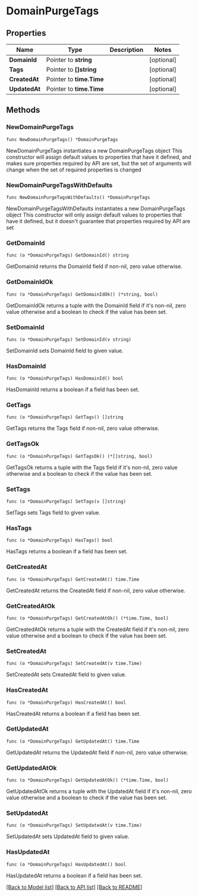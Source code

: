 # DomainPurgeTags

## Properties

Name | Type | Description | Notes
------------ | ------------- | ------------- | -------------
**DomainId** | Pointer to **string** |  | [optional] 
**Tags** | Pointer to **[]string** |  | [optional] 
**CreatedAt** | Pointer to **time.Time** |  | [optional] 
**UpdatedAt** | Pointer to **time.Time** |  | [optional] 

## Methods

### NewDomainPurgeTags

`func NewDomainPurgeTags() *DomainPurgeTags`

NewDomainPurgeTags instantiates a new DomainPurgeTags object
This constructor will assign default values to properties that have it defined,
and makes sure properties required by API are set, but the set of arguments
will change when the set of required properties is changed

### NewDomainPurgeTagsWithDefaults

`func NewDomainPurgeTagsWithDefaults() *DomainPurgeTags`

NewDomainPurgeTagsWithDefaults instantiates a new DomainPurgeTags object
This constructor will only assign default values to properties that have it defined,
but it doesn't guarantee that properties required by API are set

### GetDomainId

`func (o *DomainPurgeTags) GetDomainId() string`

GetDomainId returns the DomainId field if non-nil, zero value otherwise.

### GetDomainIdOk

`func (o *DomainPurgeTags) GetDomainIdOk() (*string, bool)`

GetDomainIdOk returns a tuple with the DomainId field if it's non-nil, zero value otherwise
and a boolean to check if the value has been set.

### SetDomainId

`func (o *DomainPurgeTags) SetDomainId(v string)`

SetDomainId sets DomainId field to given value.

### HasDomainId

`func (o *DomainPurgeTags) HasDomainId() bool`

HasDomainId returns a boolean if a field has been set.

### GetTags

`func (o *DomainPurgeTags) GetTags() []string`

GetTags returns the Tags field if non-nil, zero value otherwise.

### GetTagsOk

`func (o *DomainPurgeTags) GetTagsOk() (*[]string, bool)`

GetTagsOk returns a tuple with the Tags field if it's non-nil, zero value otherwise
and a boolean to check if the value has been set.

### SetTags

`func (o *DomainPurgeTags) SetTags(v []string)`

SetTags sets Tags field to given value.

### HasTags

`func (o *DomainPurgeTags) HasTags() bool`

HasTags returns a boolean if a field has been set.

### GetCreatedAt

`func (o *DomainPurgeTags) GetCreatedAt() time.Time`

GetCreatedAt returns the CreatedAt field if non-nil, zero value otherwise.

### GetCreatedAtOk

`func (o *DomainPurgeTags) GetCreatedAtOk() (*time.Time, bool)`

GetCreatedAtOk returns a tuple with the CreatedAt field if it's non-nil, zero value otherwise
and a boolean to check if the value has been set.

### SetCreatedAt

`func (o *DomainPurgeTags) SetCreatedAt(v time.Time)`

SetCreatedAt sets CreatedAt field to given value.

### HasCreatedAt

`func (o *DomainPurgeTags) HasCreatedAt() bool`

HasCreatedAt returns a boolean if a field has been set.

### GetUpdatedAt

`func (o *DomainPurgeTags) GetUpdatedAt() time.Time`

GetUpdatedAt returns the UpdatedAt field if non-nil, zero value otherwise.

### GetUpdatedAtOk

`func (o *DomainPurgeTags) GetUpdatedAtOk() (*time.Time, bool)`

GetUpdatedAtOk returns a tuple with the UpdatedAt field if it's non-nil, zero value otherwise
and a boolean to check if the value has been set.

### SetUpdatedAt

`func (o *DomainPurgeTags) SetUpdatedAt(v time.Time)`

SetUpdatedAt sets UpdatedAt field to given value.

### HasUpdatedAt

`func (o *DomainPurgeTags) HasUpdatedAt() bool`

HasUpdatedAt returns a boolean if a field has been set.


[[Back to Model list]](HOW-TO.md#documentation-for-models) [[Back to API list]](HOW-TO.md#documentation-for-api-endpoints) [[Back to README]](HOW-TO.md)



